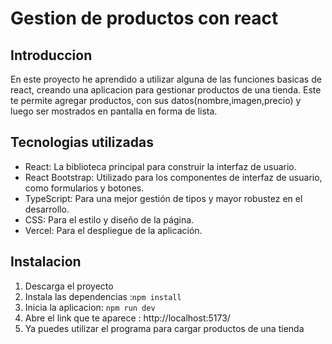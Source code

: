 # Gestion de productos con react

## Introduccion 
En este proyecto he aprendido a utilizar alguna de las funciones basicas de react, creando una aplicacion para gestionar productos de una tienda. Este te permite agregar productos, con sus datos(nombre,imagen,precio) y luego ser mostrados en pantalla en forma de lista.

## Tecnologias utilizadas

- React: La biblioteca principal para construir la interfaz de usuario.
- React Bootstrap: Utilizado para los componentes de interfaz de usuario, como formularios y botones.
- TypeScript: Para una mejor gestión de tipos y mayor robustez en el desarrollo.
- CSS: Para el estilo y diseño de la página.
- Vercel: Para el despliegue de la aplicación.
## Instalacion
1. Descarga el proyecto
2. Instala las dependencias :` npm install `
3. Inicia la aplicacion: ` npm run dev `
4. Abre el link que te aparece : http://localhost:5173/
5. Ya puedes utilizar el programa para cargar productos de una tienda
